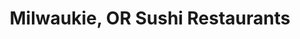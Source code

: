 ---
layout: city
title: Milwaukie, OR Sushi Restaurants
permalink: /oregon/milwaukie/
stateAbbr: OR
stateName: Oregon
cityName: Milwaukie

---